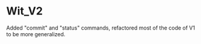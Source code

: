 # Wit_V2
Added "commit" and "status" commands, refactored most of the code of V1  to be more generalized.
